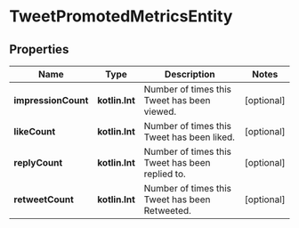 
# TweetPromotedMetricsEntity

## Properties
Name | Type | Description | Notes
------------ | ------------- | ------------- | -------------
**impressionCount** | **kotlin.Int** | Number of times this Tweet has been viewed. |  [optional]
**likeCount** | **kotlin.Int** | Number of times this Tweet has been liked. |  [optional]
**replyCount** | **kotlin.Int** | Number of times this Tweet has been replied to. |  [optional]
**retweetCount** | **kotlin.Int** | Number of times this Tweet has been Retweeted. |  [optional]



